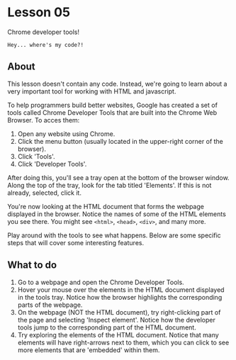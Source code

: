 # Lesson 05

Chrome developer tools!

```
Hey... where's my code?!
```

## About

This lesson doesn't contain any code. Instead, we're going to 
learn about a very important tool for working with HTML and 
javascript.

To help programmers build better websites, Google has created 
a set of tools called Chrome Developer Tools that are built 
into the Chrome Web Browser. To acces them:

1. Open any website using Chrome.
1. Click the menu button (usually located in the upper-right corner of the browser).
1. Click 'Tools'.
1. Click 'Developer Tools'.

After doing this, you'll see a tray open at the bottom of the 
browser window. Along the top of the tray, look for the tab 
titled 'Elements'. If this is not already, selected, click it.

You're now looking at the HTML document that forms the webpage 
displayed in the browser. Notice the names of some of the 
HTML elements you see there. You might see `<html>`, `<head>`, 
`<div>`, and many more.

Play around with the tools to see what happens. Below are some 
specific steps that will cover some interesting features.

## What to do

1. Go to a webpage and open the Chrome Developer Tools.
1. Hover your mouse over the elements in the HTML document displayed in the tools tray. Notice how the browser highlights the corresponding parts of the webpage.
1. On the webpage (NOT the HTML document), try right-clicking part of the page and selecting 'Inspect element'. Notice how the developer tools jump to the corresponding part of the HTML document.
1. Try exploring the elements of the HTML document. Notice that many elements will have right-arrows next to them, which you can click to see more elements that are 'embedded' within them.

